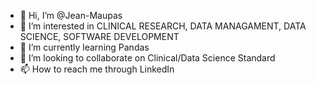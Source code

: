 - 👋 Hi, I’m @Jean-Maupas
- 👀 I’m interested in CLINICAL RESEARCH, DATA MANAGAMENT, DATA SCIENCE, SOFTWARE DEVELOPMENT
- 🌱 I’m currently learning Pandas
- 💞️ I’m looking to collaborate on Clinical/Data Science Standard
- 📫 How to reach me through LinkedIn

<!---
Jean-Maupas/Jean-Maupas is a ✨ special ✨ repository because its `README.md` (this file) appears on your GitHub profile.
You can click the Preview link to take a look at your changes.
--->
